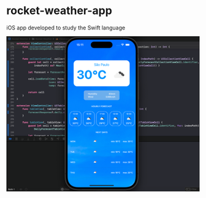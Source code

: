 # rocket-weather-app
iOS app developed to study the Swift language

![Rocket Weather](https://github.com/rhuancoder/rocket-weather-app/blob/main/rocket-weather-img.png)
